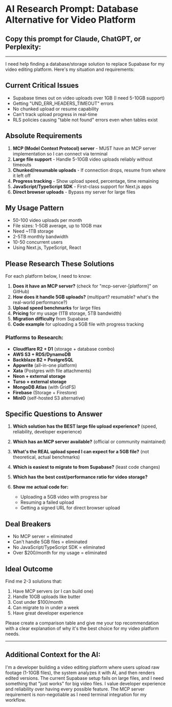 # AI Research Prompt: Database Alternative for Video Platform

## Copy this prompt for Claude, ChatGPT, or Perplexity:

---

I need help finding a database/storage solution to replace Supabase for my video editing platform. Here's my situation and requirements:

## Current Critical Issues
- Supabase times out on video uploads over 1GB (I need 5-10GB support)
- Getting "UND_ERR_HEADERS_TIMEOUT" errors
- No chunked upload or resume capability
- Can't track upload progress in real-time
- RLS policies causing "table not found" errors even when tables exist

## Absolute Requirements
1. **MCP (Model Context Protocol) server** - MUST have an MCP server implementation so I can connect via terminal
2. **Large file support** - Handle 5-10GB video uploads reliably without timeouts
3. **Chunked/resumable uploads** - If connection drops, resume from where it left off
4. **Progress tracking** - Show upload speed, percentage, time remaining
5. **JavaScript/TypeScript SDK** - First-class support for Next.js apps
6. **Direct browser uploads** - Bypass my server for large files

## My Usage Pattern
- 50-100 video uploads per month
- File sizes: 1-5GB average, up to 10GB max
- Need ~1TB storage
- 2-5TB monthly bandwidth
- 10-50 concurrent users
- Using Next.js, TypeScript, React

## Please Research These Solutions

For each platform below, I need to know:
1. **Does it have an MCP server?** (check for "mcp-server-[platform]" on GitHub)
2. **How does it handle 5GB uploads?** (multipart? resumable? what's the real-world performance?)
3. **Upload speed benchmarks** for large files
4. **Pricing** for my usage (1TB storage, 5TB bandwidth)
5. **Migration difficulty** from Supabase
6. **Code example** for uploading a 5GB file with progress tracking

### Platforms to Research:
- **Cloudflare R2 + D1** (storage + database combo)
- **AWS S3 + RDS/DynamoDB**
- **Backblaze B2 + PostgreSQL** 
- **Appwrite** (all-in-one platform)
- **Xata** (Postgres with file attachments)
- **Neon + external storage**
- **Turso + external storage**
- **MongoDB Atlas** (with GridFS)
- **Firebase** (Storage + Firestore)
- **MinIO** (self-hosted S3 alternative)

## Specific Questions to Answer

1. **Which solution has the BEST large file upload experience?** (speed, reliability, developer experience)

2. **Which has an MCP server available?** (official or community maintained)

3. **What's the REAL upload speed I can expect for a 5GB file?** (not theoretical, actual benchmarks)

4. **Which is easiest to migrate to from Supabase?** (least code changes)

5. **Which has the best cost/performance ratio for video storage?**

6. **Show me actual code for:**
   - Uploading a 5GB video with progress bar
   - Resuming a failed upload
   - Getting a signed URL for direct browser upload

## Deal Breakers
- No MCP server = eliminated
- Can't handle 5GB files = eliminated  
- No JavaScript/TypeScript SDK = eliminated
- Over $200/month for my usage = eliminated

## Ideal Outcome
Find me 2-3 solutions that:
1. Have MCP servers (or I can build one)
2. Handle 10GB uploads like butter
3. Cost under $100/month
4. Can migrate to in under a week
5. Have great developer experience

Please create a comparison table and give me your top recommendation with a clear explanation of why it's the best choice for my video platform needs.

---

## Additional Context for the AI:

I'm a developer building a video editing platform where users upload raw footage (1-10GB files), the system analyzes it with AI, and then renders edited versions. The current Supabase setup fails on large files, and I need something that "just works" for big video files. I value developer experience and reliability over having every possible feature. The MCP server requirement is non-negotiable as I need terminal integration for my workflow.